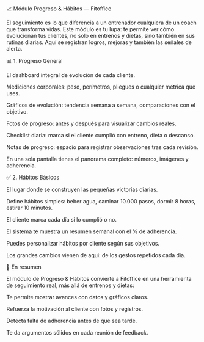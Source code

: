 📈 Módulo Progreso & Hábitos — Fitoffice

El seguimiento es lo que diferencia a un entrenador cualquiera de un coach que transforma vidas. Este módulo es tu lupa: te permite ver cómo evolucionan tus clientes, no solo en entrenos y dietas, sino también en sus rutinas diarias. Aquí se registran logros, mejoras y también las señales de alerta.

📊 1. Progreso General

El dashboard integral de evolución de cada cliente.

Mediciones corporales: peso, perímetros, pliegues o cualquier métrica que uses.

Gráficos de evolución: tendencia semana a semana, comparaciones con el objetivo.

Fotos de progreso: antes y después para visualizar cambios reales.

Checklist diaria: marca si el cliente cumplió con entreno, dieta o descanso.

Notas de progreso: espacio para registrar observaciones tras cada revisión.

En una sola pantalla tienes el panorama completo: números, imágenes y adherencia.

✅ 2. Hábitos Básicos

El lugar donde se construyen las pequeñas victorias diarias.

Define hábitos simples: beber agua, caminar 10.000 pasos, dormir 8 horas, estirar 10 minutos.

El cliente marca cada día si lo cumplió o no.

El sistema te muestra un resumen semanal con el % de adherencia.

Puedes personalizar hábitos por cliente según sus objetivos.

Los grandes cambios vienen de aquí: de los gestos repetidos cada día.

🚀 En resumen

El módulo de Progreso & Hábitos convierte a Fitoffice en una herramienta de seguimiento real, más allá de entrenos y dietas:

Te permite mostrar avances con datos y gráficos claros.

Refuerza la motivación al cliente con fotos y registros.

Detecta falta de adherencia antes de que sea tarde.

Te da argumentos sólidos en cada reunión de feedback.